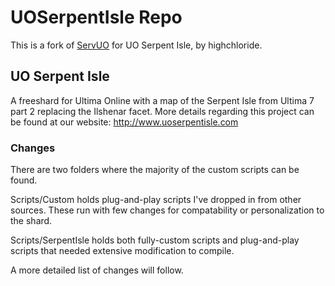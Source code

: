 # UOSerpentIsle Repo

This is a fork of [ServUO](https://github.com/ServUO/ServUO) for UO Serpent Isle, by highchloride.

## UO Serpent Isle

A freeshard for Ultima Online with a map of the Serpent Isle from Ultima 7 part 2 replacing the Ilshenar facet. More details regarding this project can be found at our website: http://www.uoserpentisle.com

### Changes

There are two folders where the majority of the custom scripts can be found. 

Scripts/Custom holds plug-and-play scripts I've dropped in from other sources. These run with few changes for compatability or personalization to the shard.

Scripts/SerpentIsle holds both fully-custom scripts and plug-and-play scripts that needed extensive modification to compile. 

A more detailed list of changes will follow.
